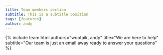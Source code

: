 ```yaml
---
title: Team members section
subtitle: This is a subtitle position
tags: [features]
author: andy
---
```



{% include team.html authors="wootaik, andy" title="We are here to help" subtitle="Our team is just an email away ready to answer your questions" %}
